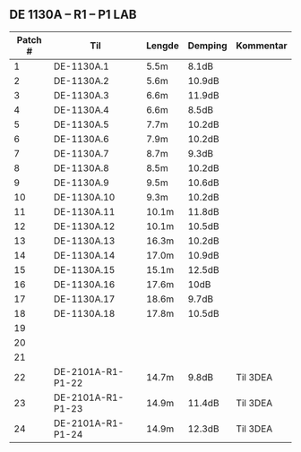 ## DE 1130A – R1 – P1   LAB

|Patch #|Til|Lengde|Demping|Kommentar|
|---|---|---|---|---|
|1|DE-1130A.1|5.5m|8.1dB||
|2|DE-1130A.2|5.6m|10.9dB||
|3|DE-1130A.3|6.6m|11.9dB||
|4|DE-1130A.4|6.6m|8.5dB||
|5|DE-1130A.5|7.7m|10.2dB||
|6|DE-1130A.6|7.9m|10.2dB||
|7|DE-1130A.7|8.7m|9.3dB||
|8|DE-1130A.8|8.5m|10.2dB||
|9|DE-1130A.9|9.5m|10.6dB||
|10|DE-1130A.10|9.3m|10.2dB||
|11|DE-1130A.11|10.1m|11.8dB||
|12|DE-1130A.12|10.1m|10.5dB||
|13|DE-1130A.13|16.3m|10.2dB||
|14|DE-1130A.14|17.0m|10.9dB||
|15|DE-1130A.15|15.1m|12.5dB||
|16|DE-1130A.16|17.6m|10dB||
|17|DE-1130A.17|18.6m|9.7dB||
|18|DE-1130A.18|17.8m|10.5dB||
|19|||||
|20|||||
|21|||||
|22|DE-2101A-R1-P1-22|14.7m|9.8dB|Til 3DEA|
|23|DE-2101A-R1-P1-23|14.9m|11.4dB|Til 3DEA|
|24|DE-2101A-R1-P1-24|14.9m|12.3dB|Til 3DEA|
